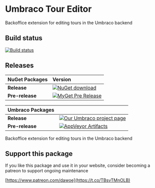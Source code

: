 # Umbraco Tour Editor

Backoffice extension for editing tours in the Umbraco backend

## Build status

[![Build status](https://ci.appveyor.com/api/projects/status/vqk2mxw245qxnnf8?svg=true)](https://ci.appveyor.com/project/dawoe/umbraco-tour-editor)

## Releases

|NuGet Packages    |Version           |
|:-----------------|:-----------------|
|**Release**|[![NuGet download](http://img.shields.io/nuget/v/Our.Umbraco.TourEditor.svg)](https://www.nuget.org/packages/Our.Umbraco.TourEditor/)
|**Pre-release**|[![MyGet Pre Release](https://img.shields.io/myget/dawoe-umbraco/vpre/Our.Umbraco.TourEditor.svg)](https://www.myget.org/feed/dawoe-umbraco/package/nuget/Our.Umbraco.TourEditor)

|Umbraco Packages  |                  |
|:-----------------|:-----------------|
|**Release**|[![Our Umbraco project page](https://img.shields.io/badge/our-umbraco-orange.svg)](https://our.umbraco.org/projects/backoffice-extensions/tour-editor/)
|**Pre-release**| [![AppVeyor Artifacts](https://img.shields.io/badge/appveyor-umbraco-orange.svg)](https://ci.appveyor.com/project/dawoe/umbraco-tour-editor/build/artifacts)

Backoffice extension for editing tours in the Umbraco backend

## Support this package ##

If you like this package and use it in your website, consider becoming a patreon to support ongoing maintenance

[https://www.patreon.com/dawoe](https://t.co/TBsvTMnOLB)
